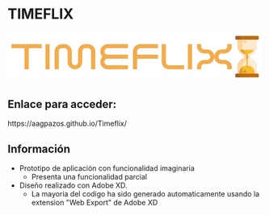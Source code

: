 <h1> TIMEFLIX </h1>

![Alt Text](images/Logo.png)

<h2> Enlace para acceder: </h2>
https://aagpazos.github.io/Timeflix/

<h2> Información </h2>

* Prototipo de aplicación con funcionalidad imaginaria
  * Presenta una funcionalidad parcial
* Diseño realizado con Adobe XD. 
  * La mayoria del codigo ha sido generado automaticamente usando la extension "Web Export" de Adobe XD
